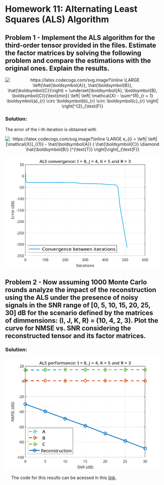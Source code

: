 # Homework 11: Alternating Least Squares (ALS) Algorithm

## Problem 1 - Implement the ALS algorithm for the third-order tensor provided in the files. Estimate the factor matrices by solving the following problem and compare the estimations with the original ones. Explain the results.

<p align="center">
  <img src="https://latex.codecogs.com/svg.image?\inline&space;\LARGE&space;\left(\hat{\boldsymbol{A}},&space;\hat{\boldsymbol{B}},&space;\hat{\boldsymbol{C}}\right)&space;=&space;\underset{\boldsymbol{A},&space;\boldsymbol{B},&space;\boldsymbol{C}}{\text{min}}&space;\left|&space;\left|&space;\mathcal{X}&space;-&space;\sum^{R}_{r&space;=&space;1}&space;\boldsymbol{a}_{r}&space;\circ&space;\boldsymbol{b}_{r}&space;\circ&space;\boldsymbol{c}_{r}&space;\right|&space;\right|^{2}_{\text{F}}" title="https://latex.codecogs.com/svg.image?\inline \LARGE \left(\hat{\boldsymbol{A}}, \hat{\boldsymbol{B}}, \hat{\boldsymbol{C}}\right) = \underset{\boldsymbol{A}, \boldsymbol{B}, \boldsymbol{C}}{\text{min}} \left| \left| \mathcal{X} - \sum^{R}_{r = 1} \boldsymbol{a}_{r} \circ \boldsymbol{b}_{r} \circ \boldsymbol{c}_{r} \right| \right|^{2}_{\text{F}}" />
</p>

### Solution:

The error of the i-th iteration is obtained with 

<p align="center">
  <img src="https://latex.codecogs.com/svg.image?\inline&space;\LARGE&space;e_{i}&space;=&space;\left|&space;\left|&space;[\mathcal{X}]_{(1)}&space;-&space;\hat{\boldsymbol{A}}&space;(&space;\hat{\boldsymbol{C}}&space;\diamond&space;\hat{\boldsymbol{B}}&space;)^{\text{T}}&space;\right|\right|_{\text{F}}" title="https://latex.codecogs.com/svg.image?\inline \LARGE e_{i} = \left| \left| [\mathcal{X}]_{(1)} - \hat{\boldsymbol{A}} ( \hat{\boldsymbol{C}} \diamond \hat{\boldsymbol{B}} )^{\text{T}} \right|\right|_{\text{F}}" />
</p>

<p align="center">
  <img src="https://github.com/KennethBenicio/MSc-Multilinear-Algebra/blob/master/Images/hw11a1.png" />
</p>

## Problem 2 - Now assuming 1000 Monte Carlo rounds analyze the impact of the reconstruction using the ALS under the presence of noisy signals in the SNR range of [0, 5, 10, 15, 20, 25, 30] dB for the scenario defined by the matrices of dimmensions: (I, J, K, R) = (10, 4, 2, 3). Plot the curve for NMSE vs. SNR considering the reconstructed tensor and its factor matrices.

### Solution:

<p align="center">
  <img src="https://github.com/KennethBenicio/MSc-Multilinear-Algebra/blob/master/Images/hw11a2.png" />
</p>

&nbsp;&nbsp;&nbsp;&nbsp; The code for this results can be acessed in this [link](https://github.com/KennethBenicio/MSc-Multilinear-Algebra/blob/master/MATLAB/homework11.m).
